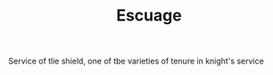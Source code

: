 ---
title: Escuage
letter: E
permalink: "/definitions/bld-escuage.html"
body: Service of tlie shield, one of tbe varieties of tenure in knight's service
published_at: '2018-07-07'
source: Black's Law Dictionary 2nd Ed (1910)
layout: post
---